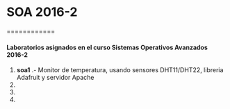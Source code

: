 # SOA 2016-2
============

#### Laboratorios asignados en el curso Sistemas Operativos Avanzados 2016-2

1. **soa1** .- Monitor de temperatura, usando sensores DHT11/DHT22, libreria Adafruit y servidor Apache
2. 
3. 
4. 

